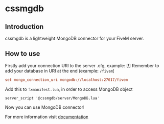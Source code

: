 # cssmgdb
## Introduction
cssmgdb is a lightweight MongoDB connector for your FiveM server.
## How to use
Firstly add your connection URI to the server .cfg, example:
[!] Remember to add your database in URI at the end (example: `/fivem`)
```cfg
set mongo_connection_uri mongodb://localhost:27017/fivem
```

Add this to `fxmanifest.lua`, in order to access MongoDB object
```
server_script '@cssmgdb/server/MongoDB.lua'
```
Now you can use MongoDB connector!

For more information visit [documentation](https://docs.csskrouble.me/)
